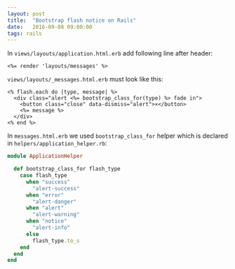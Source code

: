 ```yaml
---
layout: post
title:  "Bootstrap flash notice on Rails"
date:   2016-09-08 09:00:00
tags: rails
---
```

In `views/layouts/application.html.erb` add following line after header:

```erb
<%= render 'layouts/messages' %>
```

`views/layouts/_messages.html.erb` must look like this:

```erb
<% flash.each do |type, message| %>
  <div class="alert <%= bootstrap_class_for(type) %> fade in">
    <button class="close" data-dismiss="alert">×</button>
    <%= message %>
  </div>
<% end %>
```

In `messages.html.erb` we used `bootstrap_class_for` helper which is declared in `helpers/application_helper.rb`:

```ruby
module ApplicationHelper

  def bootstrap_class_for flash_type
    case flash_type
      when "success"
        "alert-success"
      when "error"
        "alert-danger"
      when "alert"
        "alert-warning"
      when "notice"
        "alert-info"
      else
        flash_type.to_s
    end
  end
end
```
